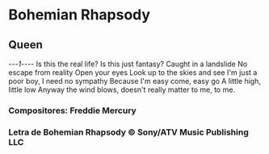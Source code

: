 # Bohemian Rhapsody
## Queen

---*1*----
Is this the real life?
Is this just fantasy?
Caught in a landslide
No escape from reality
Open your eyes
Look up to the skies and see
I'm just a poor boy, I need no sympathy
Because I'm easy come, easy go
A little high, little low
Anyway the wind blows, doesn't really matter to me, to me.


### Compositores: Freddie Mercury
### Letra de Bohemian Rhapsody © Sony/ATV Music Publishing LLC